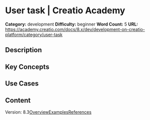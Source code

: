# User task | Creatio Academy

**Category:** development **Difficulty:** beginner **Word Count:** 5 **URL:**
https://academy.creatio.com/docs/8.x/dev/development-on-creatio-platform/category/user-task

## Description

## Key Concepts

## Use Cases

## Content

Version:
8.3[Overview](/docs/8.x/dev/development-on-creatio-platform/development-tools/creatio-ide/configuration-elements/user-task/overview)[Examples](/docs/8.x/dev/development-on-creatio-platform/user-task-examples)[References](/docs/8.x/dev/development-on-creatio-platform/user-task-references)
